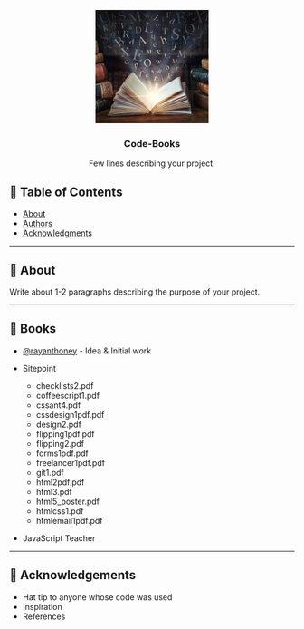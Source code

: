 <p align="center">
  <a href="" rel="noopener">
 <img width=200px height=200px src="/Code_Book.png" alt="Code-Book logo"></a>
</p>

<h3 align="center">Code-Books</h3>

<p align="center"> Few lines describing your project.
    <br> 
</p>

## 📝 Table of Contents
- [About](#about)
- [Authors](#authors)
- [Acknowledgments](#acknowledgement)

---

## 🧐 About <a name = "about"></a>
Write about 1-2 paragraphs describing the purpose of your project.

---

## 📔 Books <a name = "Books"></a>
- [@rayanthoney](https://github.com/rayanthoney) - Idea & Initial work
- Sitepoint
  - checklists2.pdf
  - coffeescript1.pdf
  - cssant4.pdf
  - cssdesign1pdf.pdf
  - design2.pdf
  - flipping1pdf.pdf
  - flipping2.pdf
  - forms1pdf.pdf
  - freelancer1pdf.pdf
  - git1.pdf
  - html2pdf.pdf
  - html3.pdf
  - html5_poster.pdf
  - htmlcss1.pdf
  - htmlemail1pdf.pdf


- JavaScript Teacher


---



## 🎉 Acknowledgements <a name = "acknowledgement"></a>
- Hat tip to anyone whose code was used
- Inspiration
- References


